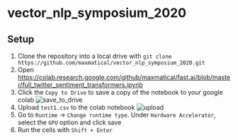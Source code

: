 # vector_nlp_symposium_2020

## Setup

1. Clone the repository into a local drive with `git clone https://github.com/maxmatical/vector_nlp_symposium_2020.git`
2. Open https://colab.research.google.com/github/maxmatical/fast.ai/blob/master/full_twitter_sentiment_transformers.ipynb
3. Click the `Copy to Drive` to save a copy of the notebook to your google colab
![save_to_drive](https://github.com/maxmatical/vector_nlp_symposium_2020/blob/master/images/save_copy_to_drive.png)
4. Upload `test1.csv` to the colab notebook
![upload](https://github.com/maxmatical/vector_nlp_symposium_2020/blob/master/images/upload_csv.png)
5. Go to `Runtime` -> `Change runtime type`. Under `Hardware Accelerator`, select the `GPU` option and click save
6. Run the cells with `Shift + Enter` 
